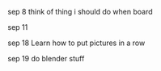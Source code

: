 sep 8
think of thing i should do when board 

sep 11

sep 18
Learn how to put pictures in a row 

sep 19
do blender stuff
